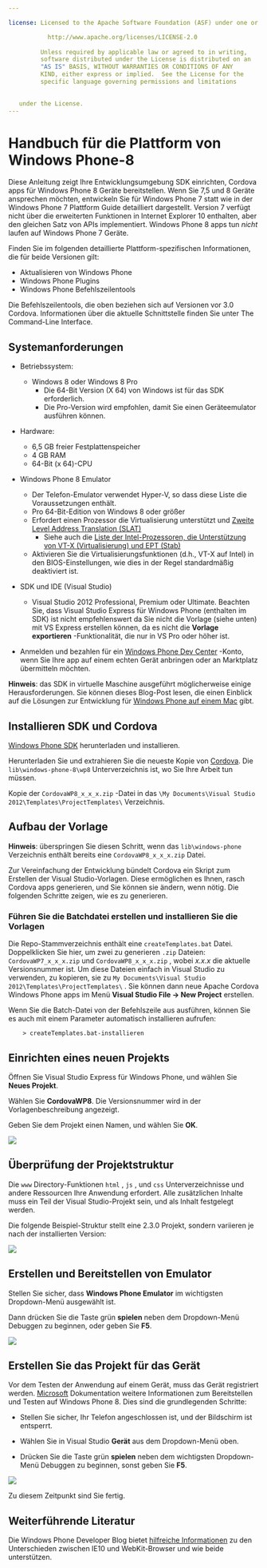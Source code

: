 ```yaml
---

license: Licensed to the Apache Software Foundation (ASF) under one or more contributor license agreements. See the NOTICE file distributed with this work for additional information regarding copyright ownership. The ASF licenses this file to you under the Apache License, Version 2.0 (the "License"); you may not use this file except in compliance with the License. You may obtain a copy of the License at

           http://www.apache.org/licenses/LICENSE-2.0
    
         Unless required by applicable law or agreed to in writing,
         software distributed under the License is distributed on an
         "AS IS" BASIS, WITHOUT WARRANTIES OR CONDITIONS OF ANY
         KIND, either express or implied.  See the License for the
         specific language governing permissions and limitations
    

   under the License.
---
```


# Handbuch für die Plattform von Windows Phone-8

Diese Anleitung zeigt Ihre Entwicklungsumgebung SDK einrichten, Cordova apps für Windows Phone 8 Geräte bereitstellen. Wenn Sie 7,5 und 8 Geräte ansprechen möchten, entwickeln Sie für Windows Phone 7 statt wie in der Windows Phone 7 Plattform Guide detailliert dargestellt. Version 7 verfügt nicht über die erweiterten Funktionen in Internet Explorer 10 enthalten, aber den gleichen Satz von APIs implementiert. Windows Phone 8 apps tun *nicht* laufen auf Windows Phone 7 Geräte.

Finden Sie im folgenden detaillierte Plattform-spezifischen Informationen, die für beide Versionen gilt:

*   Aktualisieren von Windows Phone
*   Windows Phone Plugins
*   Windows Phone Befehlszeilentools

Die Befehlszeilentools, die oben beziehen sich auf Versionen vor 3.0 Cordova. Informationen über die aktuelle Schnittstelle finden Sie unter The Command-Line Interface.

## Systemanforderungen

*   Betriebssystem:
    
    *   Windows 8 oder Windows 8 Pro 
        *   Die 64-Bit Version (X 64) von Windows ist für das SDK erforderlich.
        *   Die Pro-Version wird empfohlen, damit Sie einen Geräteemulator ausführen können.

*   Hardware:
    
    *   6,5 GB freier Festplattenspeicher
    *   4 GB RAM
    *   64-Bit (x 64)-CPU

*   Windows Phone 8 Emulator
    
    *   Der Telefon-Emulator verwendet Hyper-V, so dass diese Liste die Voraussetzungen enthält.
    *   Pro 64-Bit-Edition von Windows 8 oder größer
    *   Erfordert einen Prozessor die Virtualisierung unterstützt und [Zweite Level Address Translation (SLAT)][1] 
        *   Siehe auch die [Liste der Intel-Prozessoren, die Unterstützung von VT-X (Virtualisierung) und EPT (Stab)][2]
    *   Aktivieren Sie die Virtualisierungsfunktionen (d.h., VT-X auf Intel) in den BIOS-Einstellungen, wie dies in der Regel standardmäßig deaktiviert ist.

*   SDK und IDE (Visual Studio)
    
    *   Visual Studio 2012 Professional, Premium oder Ultimate. Beachten Sie, dass Visual Studio Express für Windows Phone (enthalten im SDK) ist nicht empfehlenswert da Sie nicht die Vorlage (siehe unten) mit VS Express erstellen können, da es nicht die **Vorlage exportieren** -Funktionalität, die nur in VS Pro oder höher ist.

*   Anmelden und bezahlen für ein [Windows Phone Dev Center][3] -Konto, wenn Sie Ihre app auf einem echten Gerät anbringen oder an Marktplatz übermitteln möchten.

 [1]: http://en.wikipedia.org/wiki/Second_Level_Address_Translation
 [2]: http://ark.intel.com/Products/VirtualizationTechnology
 [3]: http://dev.windowsphone.com/en-us/publish

**Hinweis**: das SDK in virtuelle Maschine ausgeführt möglicherweise einige Herausforderungen. Sie können dieses Blog-Post lesen, die einen Einblick auf die Lösungen zur Entwicklung für [Windows Phone auf einem Mac][4] gibt.

 [4]: http://aka.ms/BuildaWP8apponaMac

## Installieren SDK und Cordova

[Windows Phone SDK][5] herunterladen und installieren.

 [5]: http://www.microsoft.com/en-us/download/details.aspx?id=35471

Herunterladen Sie und extrahieren Sie die neueste Kopie von [Cordova][6]. Die `lib\windows-phone-8\wp8` Unterverzeichnis ist, wo Sie Ihre Arbeit tun müssen.

 [6]: http://phonegap.com/download

Kopie der `CordovaWP8_x_x_x.zip` -Datei in das `\My Documents\Visual
Studio 2012\Templates\ProjectTemplates\` Verzeichnis.

## Aufbau der Vorlage

**Hinweis**: überspringen Sie diesen Schritt, wenn das `lib\windows-phone` Verzeichnis enthält bereits eine `CordovaWP8_x_x_x.zip` Datei.

Zur Vereinfachung der Entwicklung bündelt Cordova ein Skript zum Erstellen der Visual Studio-Vorlagen. Diese ermöglichen es Ihnen, rasch Cordova apps generieren, und Sie können sie ändern, wenn nötig. Die folgenden Schritte zeigen, wie es zu generieren.

### Führen Sie die Batchdatei erstellen und installieren Sie die Vorlagen

Die Repo-Stammverzeichnis enthält eine `createTemplates.bat` Datei. Doppelklicken Sie hier, um zwei zu generieren `.zip` Dateien: `CordovaWP7_x_x_x.zip` und `CordovaWP8_x_x_x.zip` , wobei *x.x.x* die aktuelle Versionsnummer ist. Um diese Dateien einfach in Visual Studio zu verwenden, zu kopieren, sie zu `My
Documents\Visual Studio 2012\Templates\ProjectTemplates\` . Sie können dann neue Apache Cordova Windows Phone apps im Menü **Visual Studio File → New Project** erstellen.

Wenn Sie die Batch-Datei von der Befehlszeile aus ausführen, können Sie es auch mit einem Parameter automatisch installieren aufrufen:

        > createTemplates.bat-installieren
    

## Einrichten eines neuen Projekts

Öffnen Sie Visual Studio Express für Windows Phone, und wählen Sie **Neues Projekt**.

Wählen Sie **CordovaWP8**. Die Versionsnummer wird in der Vorlagenbeschreibung angezeigt.

Geben Sie dem Projekt einen Namen, und wählen Sie **OK**.

![][7]

 [7]: img/guide/platforms/wp8/StandAloneTemplate.png

## Überprüfung der Projektstruktur

Die `www` Directory-Funktionen `html` , `js` , und `css` Unterverzeichnisse und andere Ressourcen Ihre Anwendung erfordert. Alle zusätzlichen Inhalte muss ein Teil der Visual Studio-Projekt sein, und als Inhalt festgelegt werden.

Die folgende Beispiel-Struktur stellt eine 2.3.0 Projekt, sondern variieren je nach der installierten Version:

![][8]

 [8]: img/guide/platforms/wp8/projectStructure.png

## Erstellen und Bereitstellen von Emulator

Stellen Sie sicher, dass **Windows Phone Emulator** im wichtigsten Dropdown-Menü ausgewählt ist.

Dann drücken Sie die Taste grün **spielen** neben dem Dropdown-Menü Debuggen zu beginnen, oder geben Sie **F5**.

![][9]

 [9]: img/guide/platforms/wp8/BuildEmulator.png

## Erstellen Sie das Projekt für das Gerät

Vor dem Testen der Anwendung auf einem Gerät, muss das Gerät registriert werden. [Microsoft][10] Dokumentation weitere Informationen zum Bereitstellen und Testen auf Windows Phone 8. Dies sind die grundlegenden Schritte:

 [10]: http://msdn.microsoft.com/en-us/library/windowsphone/develop/ff402565(v=vs.105).aspx

*   Stellen Sie sicher, Ihr Telefon angeschlossen ist, und der Bildschirm ist entsperrt.

*   Wählen Sie in Visual Studio **Gerät** aus dem Dropdown-Menü oben.

*   Drücken Sie die Taste grün **spielen** neben dem wichtigsten Dropdown-Menü Debuggen zu beginnen, sonst geben Sie **F5**.

![][11]

 [11]: img/guide/platforms/wp7/wpd.png

Zu diesem Zeitpunkt sind Sie fertig.

## Weiterführende Literatur

Die Windows Phone Developer Blog bietet [hilfreiche Informationen][12] zu den Unterschieden zwischen IE10 und WebKit-Browser und wie beide unterstützen.

 [12]: http://blogs.windows.com/windows_phone/b/wpdev/archive/2012/11/15/adapting-your-webkit-optimized-site-for-internet-explorer-10.aspx
